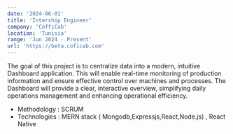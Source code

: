 ```yaml
---
date: '2024-06-01'
title: 'Intership Engineer'
company: 'CoffiCab'
location: 'Tunisia'
range: 'Jun 2024 - Present'
url: 'https://beta.coficab.com'
---
```


The goal of this project is to centralize data into a modern, intuitive Dashboard application. This will enable real-time monitoring of production information and ensure effective control over machines and processes. The Dashboard will provide a clear, interactive overview, simplifying daily operations management and enhancing operational efficiency.
- Methodology : SCRU﻿M
- Technologies : MERN stack ( Mongodb,Expressjs,React,Node.js) , React Native